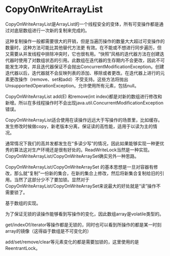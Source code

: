 # CopyOnWriteArrayList
CopyOnWriteArrayList是ArrayList的一个线程安全的变体，所有可变操作都是通过对底层数组进行一次新的复制来完成的。

这种复制操作一般都需要很大的开销，但是当遍历操作的数量大大超过可变操作的数量时，这种方法可能比其他替代方法更 有效。在不能或不想进行同步遍历，但又需要从并发线程中排除冲突时，它也很有用。“快照”风格的迭代器方法在创建迭代器时使用了对数组状态的引用。此数组在迭代器的生存期内不会更改，因此不可能发生冲突，并且迭代器保证不会抛出ConcurrentModificationException。创建迭代器以后，迭代器就不会反映列表的添加、移除或者更改。在迭代器上进行的元素更改操作（remove、set和add）不受支持。这些方法将抛出UnsupportedOperationException。允许使用所有元素，包括null。

CopyOnWriteArrayList add(E) 和remove(int index)都是对新的数组进行修改和新增。所以在多线程操作时不会出现java.util.ConcurrentModificationException错误。

CopyOnWriteArrayList适合使用在读操作远远大于写操作的场景里，比如缓存。发生修改时候做copy，新老版本分离，保证读的高性能，适用于以读为主的情况。

通常情况下我们的高并发都发生在“多读少写”的情况，因此如果能够实现一种更优秀的算法这对生产环境还是很有好处的。ReadWriteLock当然是一种实现。CopyOnWriteArrayList/CopyOnWriteArraySet确实另外一种思路。

CopyOnWriteArrayList/CopyOnWriteArraySet 的基本思想是一旦对容器有修改，那么就“复制”一份新的集合，在新的集合上修改，然后将新集合复制给旧的引用。当然了这部分少不了要加锁。显然对于 CopyOnWriteArrayList/CopyOnWriteArraySet来说最大的好处就是“读”操作不需要锁了。

基于数组的实现。

为了保证无锁的读操作能够看到写操作的变化，因此数组array是volatile类型的。

get/indexOf/iterator等操作都是无锁的，同时也可以看到所操作的都是某一时刻array的镜像（这得益于数组是不可变化的）

add/set/remove/clear等元素变化的都是需要加锁的，这里使用的是ReentrantLock。


